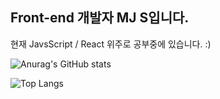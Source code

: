 ## Front-end 개발자 MJ S입니다.
현재 JavsScript / React 위주로 공부중에 있습니다. :)

![Anurag's GitHub stats](https://github-readme-stats.vercel.app/api?username=MinjunShin&show_icons=true&theme=algolia)

![Top Langs](https://github-readme-stats.vercel.app/api/top-langs/?username=MinjunShin&layout=compact&show_icons=true&theme=algolia)
